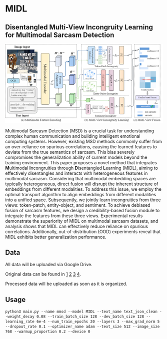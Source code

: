 # MIDL

## Disentangled Multi-View Incongruity Learning for Multimodal Sarcasm Detection
![model](model.png)

Multimodal Sarcasm Detection (MSD) is a crucial task for understanding complex human communication and building intelligent emotional computing systems. However, existing MSD methods commonly suffer from an over-reliance on spurious correlations, causing the learned features to deviate from the true semantics of sarcasm. This bias severely compromises the generalization ability of current models beyond the training environment. This paper proposes a novel method that integrates **M**ultimodal **I**ncongruities through **D**isentangled **L**earning (MIDL), aiming to effectively disentangles and interacts with heterogeneous features in multimodal sarcasm. Considering that multimodal embedding spaces are typically heterogeneous, direct fusion will disrupt the inherent structure of embeddings from different modalities. To address this issue, we employ the optimal transport algorithm to align embeddings from different modalities into a unified space. Subsequently, we jointly learn incongruities from three views: token-patch, entity-object, and sentiment. To achieve debiased fusion of sarcasm features, we design a credibility-based fusion module to integrate the features from these three views. Experimental results demonstrate the superiority of MIDL on multimodal sarcasm datasets, and analysis shows that MIDL can effectively reduce reliance on spurious correlations. Additionally, out-of-distribution (OOD) experiments reveal that MIDL exhibits better generalization performance.

## Data
All data will be uploaded via Google Drive.

Original data can be found in [1](https://drive.google.com/file/d/1mK0Nf-jv_h2bgHUCRM4_EsdTiiitZ_Uj/view?usp=sharing_eil&ts=5d480e04) [2](https://drive.google.com/file/d/1AOWzlOz5hmdO39dEmzhQ4z_nabgzi7Tu/view?usp=sharing_eil&ts=5d480e04) [3](https://drive.google.com/file/d/1dJERrVlp7DlNSXk-uvbbG6Rv7uvqTOKd/view?usp=sharing_eil&ts=5d480e04) [4](https://drive.google.com/file/d/1pODuKC4gP6-QDQonG8XTqI8w8ds68mE3/view?usp=sharing_eil&ts=5d480e04).

Processed data will be uploaded as soon as it is organized.


## Usage
```
python3 main.py --name mmsd --model MIDL --text_name text_json_clean --weight_decay 0.08 --train_batch_size 128 --dev_batch_size 128 --learning_rate 6e-4 --num_train_epochs 20 --layers 3 --max_grad_norm 5 --dropout_rate 0.1 --optimizer_name adam --text_size 512 --image_size 768 --warmup_proportion 0.2 --device 0
```

